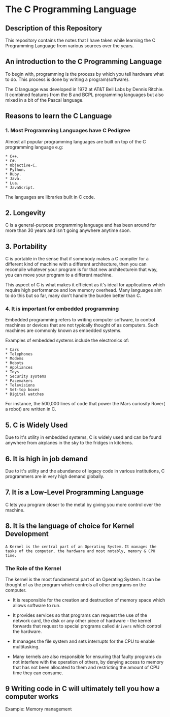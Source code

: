 # The C Programming Language

## Description of this Repository

This repository contains the notes that I have taken while learning the C Programming Language from various sources over the years.

## An introduction to the C Programming Language

To begin with, programming is the process by which you tell hardware what to do. This process is done by writing a program(software).

The C language was developed in 1972 at AT&T Bell Labs by Dennis Ritchie. It combined features from the B and BCPL programming languages but also mixed in a bit of the Pascal language.

## Reasons to learn the C Language

### 1. Most Programming Languages have C Pedigree

Almost all popular programming languages are built on top of the C programming language e.g:

    * C++.
    * C#.
    * Objective-C.
    * Python.
    * Ruby.
    * Java.
    * Lua.
    * JavaScript.
The languages are libraries built in C code.

## 2. Longevity

C is a general-purpose programming language and has been around for more than 30 years and isn't going anywhere anytime soon.

## 3. Portability

C is portable in the sense that if somebody makes a C compiler for a different kind of machine with a different architecture, then you can recompile whatever your program is for that new architecturein that way, you can move your program to a different machine.

This aspect of C is what makes it efficient as it's ideal for applications which require high performance and low memory overhead. Many languages aim to do this but so far, many don't handle the burden better than C.

### 4. It is important for embedded programming

Embedded programming refers to writing computer software, to control machines or devices that are not typically thought of as computers. Such machines are commonly known as embedded systems.

Examples of embedded systems include the electronics of:

    * Cars 
    * Telephones
    * Modems 
    * Robots
    * Appliances
    * Toys
    * Security systems 
    * Pacemakers 
    * Televisions
    * Set-top boxes 
    * Digital watches
For instance, the 500,000 lines of code that power the Mars curiosity Rover( a robot) are written in C.

## 5. C is Widely Used

Due to it's utility in embedded systems, C is widely used and can be found anywhere from airplanes in the sky to the fridges in kitchens.

## 6. It is high in job demand

Due to it's utility and the abundance of legacy code in various institutions, C programmers are in very high demand globally.

## 7. It is a Low-Level Programming Language

C lets you program closer to the metal by giving you more control over the machine.

## 8. It is the language of choice for Kernel Development

```A Kernel is the central part of an Operating System.```
```It manages the tasks of the computer, the hardware and most notably, memory & CPU time.```

### The Role of the Kernel

The kernel is the most fundamental part of an Operating System. It can be thought of as the program which controls all other programs on the computer.

* It is responsible for the creation and destruction of memory space which allows software to run.

* It provides services so that programs can request the use of the network card, the disk or any other piece of hardware - the kernel forwards that request to special programs called ```drivers``` which control the hardware.

* It manages the file system and sets interrupts for the CPU to enable multitasking.

* Many kernels are also responsible for ensuring that faulty programs do not interfere with the operation of others, by denying access to memory that has not been allocated to them and restricting the amount of CPU time they can consume.

## 9 Writing code in C will ultimately tell you how a computer works

Example: Memory management
